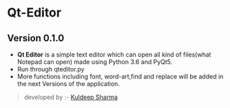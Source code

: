 # Qt-Editor
## Version 0.1.0
- **Qt Editor** is a simple text editor which can open all kind of files(what Notepad can open) made using Python 3.6 and PyQt5.
- Run through qteditor.py
- More functions including font, word-art,find and replace will be added in the next Versions of the application.
> developed by :- [Kuldeep Sharma](https://github.com/SoleCodr)
